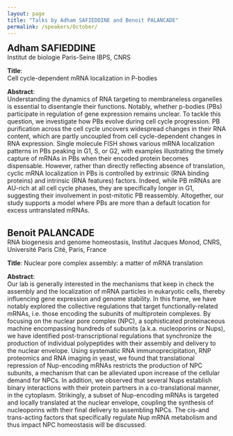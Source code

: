 ```yaml
---
layout: page
title: "Talks by Adham SAFIEDDINE and Benoit PALANCADE"
permalink: /speakers/October/
---
```

<span style="font-size: 1.5em;"><strong>Adham SAFIEDDINE</strong></span><br>
Institut de biologie Paris-Seine IBPS, CNRS

**Title**:  
Cell cycle-dependent mRNA localization in P-bodies

**Abstract**:  
Understanding the dynamics of RNA targeting to membraneless organelles is essential to disentangle their functions. Notably, whether p-bodies (PBs) participate in regulation of gene expression remains unclear. To tackle this question, we investigate how PBs evolve during cell cycle progression. PB purification across the cell cycle uncovers widespread changes in their RNA content, which are partly uncoupled from cell cycle-dependent changes in RNA expression. Single molecule FISH shows various mRNA localization patterns in PBs peaking in G1, S, or G2, with examples illustrating the timely capture of mRNAs in PBs when their encoded protein becomes dispensable. However, rather than directly reflecting absence of translation, cyclic mRNA localization in PBs is controlled by extrinsic (RNA binding proteins) and intrinsic (RNA features) factors. Indeed, while PB mRNAs are AU-rich at all cell cycle phases, they are specifically longer in G1, suggesting their involvement in post-mitotic PB reassembly. Altogether, our study supports a model where PBs are more than a default location for excess untranslated mRNAs.<br><br>


<span style="font-size: 1.5em;"><strong>Benoit PALANCADE</strong></span><br>
RNA biogenesis and genome homeostasis, Institut Jacques Monod, CNRS, Université Paris Cité, Paris, France

**Title**:
Nuclear pore complex assembly: a matter of mRNA translation

**Abstract**:  
Our lab is generally interested in the mechanisms that keep in check the assembly and the localization of mRNA particles in eukaryotic cells, thereby influencing gene expression and genome stability. In this frame, we have notably explored the collective regulations that target functionally-related mRNAs, i.e. those encoding the subunits of multiprotein complexes. By focusing on the nuclear pore complex (NPC), a sophisticated proteinaceous machine encompassing hundreds of subunits (a.k.a. nucleoporins or Nups), we have identified post-transcriptional regulations that synchronize the production of individual polypeptides with their assembly and delivery to the nuclear envelope. Using systematic RNA immunoprecipitation, RNP proteomics and RNA imaging in yeast, we found that translational repression of Nup-encoding mRNAs restricts the production of NPC subunits, a mechanism that can be alleviated upon increase of the cellular demand for NPCs. In addition, we observed that several Nups establish binary interactions with their protein partners in a co-translational manner, in the cytoplasm. Strikingly, a subset of Nup-encoding mRNAs is targeted and locally translated at the nuclear envelope, coupling the synthesis of nucleoporins with their final delivery to assembling NPCs. The cis-and trans-acting factors that specifically regulate Nup mRNA metabolism and thus impact NPC homeostasis will be discussed. 
